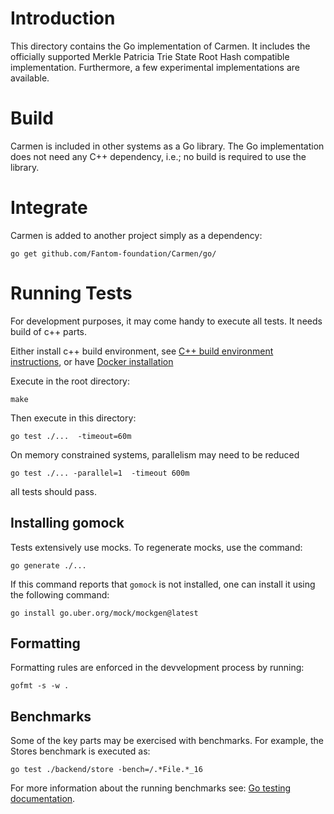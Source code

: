 # Introduction

This directory contains the Go implementation of Carmen.
It includes the officially supported Merkle Patricia Trie State Root Hash compatible
implementation. 
Furthermore, a few experimental implementations are available.   

# Build

Carmen is included in other systems as a Go library.
The Go implementation does not need any C++ dependency, 
i.e.; no build is required to use the library. 

# Integrate

Carmen is added to another project simply as a dependency:

```
go get github.com/Fantom-foundation/Carmen/go/
```

# Running Tests

For development purposes, it may come handy to execute all tests. It needs build of c++ parts.

Either install c++ build environment, see  [C++ build environment instructions](../cpp/Readme),
or have [Docker installation](https://www.docker.com)

Execute in the root directory: 
```
make 
```

Then execute in this directory: 
```
go test ./...  -timeout=60m  
```

On memory constrained systems, parallelism may need to be reduced
```
go test ./... -parallel=1  -timeout 600m   
```
all tests should pass. 

## Installing gomock

Tests extensively use mocks. 
To regenerate mocks, use the command:

```
go generate ./...
```

If this command reports that `gomock` is not installed, one can install it using the following command:

```
go install go.uber.org/mock/mockgen@latest
```

## Formatting

Formatting rules are enforced in the devvelopment process by running:
```
gofmt -s -w .
```

## Benchmarks

Some of the key parts may be exercised with benchmarks. 
For example, the Stores benchmark is executed as:
```
go test ./backend/store -bench=/.*File.*_16
```
For more information about the running benchmarks see: 
[Go testing documentation](https://pkg.go.dev/testing#hdr-Benchmarks).

